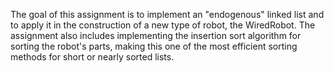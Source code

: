 The goal of this assignment is to implement an "endogenous" linked list and to apply it in the construction of a new type of robot, the WiredRobot. The assignment also includes implementing the insertion sort algorithm for sorting the robot's parts, making this one of the most efficient sorting methods for short or nearly sorted lists.
